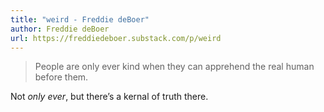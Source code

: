 ```yaml
---
title: "weird - Freddie deBoer"
author: Freddie deBoer
url: https://freddiedeboer.substack.com/p/weird
---
```


> People are only ever kind when they can apprehend the real human before them.

Not *only ever*, but there’s a kernal of truth there.



